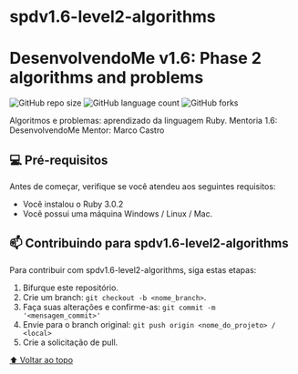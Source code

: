 # spdv1.6-level2-algorithms
# DesenvolvendoMe v1.6: Phase 2 algorithms and problems

![GitHub repo size](https://img.shields.io/github/repo-size/osksergio/spdv1.6-level1-algorithms?style=for-the-badge)
![GitHub language count](https://img.shields.io/github/languages/count/osksergio/spdv1.6-level1-algorithms?style=for-the-badge)
![GitHub forks](https://img.shields.io/github/forks/osksergio/spdv1.6-level1-algorithms?style=for-the-badge)

Algoritmos e problemas: aprendizado da linguagem Ruby.
Mentoria 1.6: DesenvolvendoMe
Mentor: Marco Castro

## 💻 Pré-requisitos

Antes de começar, verifique se você atendeu aos seguintes requisitos:
* Você instalou o Ruby 3.0.2
* Você possui uma máquina Windows / Linux / Mac.

## 📫 Contribuindo para spdv1.6-level2-algorithms
<!---Se o seu README for longo ou se você tiver algum processo ou etapas específicas que deseja que os contribuidores sigam, considere a criação de um arquivo CONTRIBUTING.md separado--->
Para contribuir com spdv1.6-level2-algorithms, siga estas etapas:

1. Bifurque este repositório.
2. Crie um branch: `git checkout -b <nome_branch>`.
3. Faça suas alterações e confirme-as: `git commit -m '<mensagem_commit>'`
4. Envie para o branch original: `git push origin <nome_do_projeto> / <local>`
5. Crie a solicitação de pull.

[⬆ Voltar ao topo](README.md)<br>
